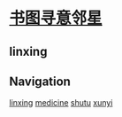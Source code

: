 # [书图寻意邻星](http://wongoo.gitee.io/sons)

## linxing

## Navigation
[linxing](/linxing/)
[medicine](/medicine/)
[shutu](/shutu/)
[xunyi](/xunyi/)
